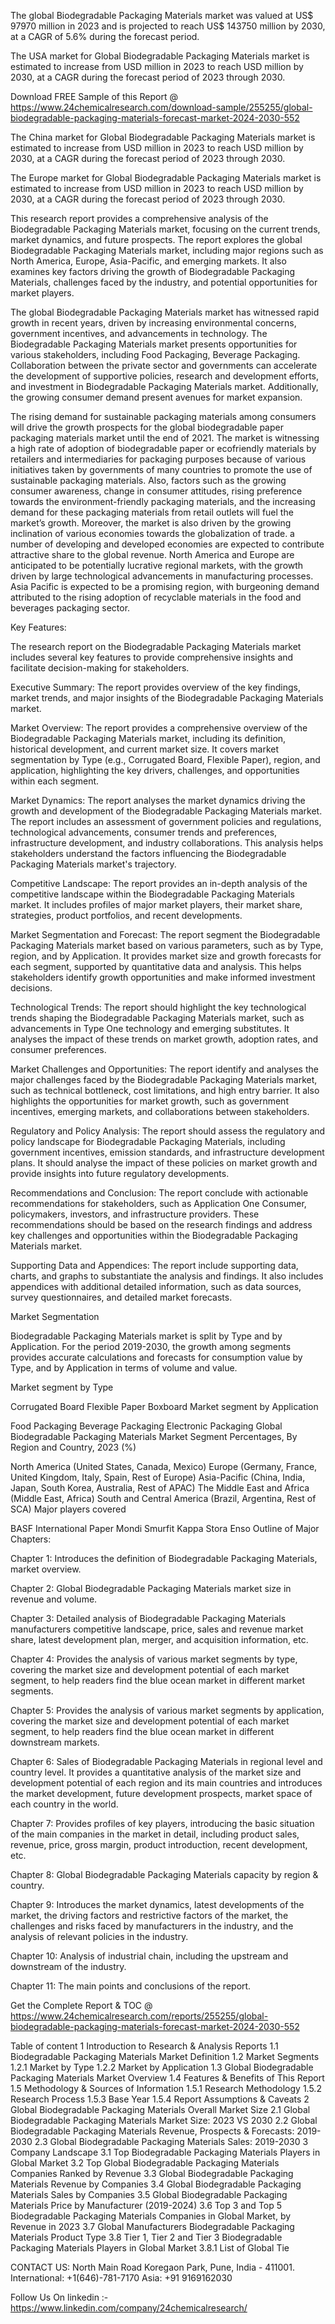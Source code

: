 The global Biodegradable Packaging Materials market was valued at US$ 97970 million in 2023 and is projected to reach US$ 143750 million by 2030, at a CAGR of 5.6% during the forecast period.

The USA market for Global Biodegradable Packaging Materials market is estimated to increase from USD million in 2023 to reach USD million by 2030, at a CAGR during the forecast period of 2023 through 2030.

Download FREE Sample of this Report @ https://www.24chemicalresearch.com/download-sample/255255/global-biodegradable-packaging-materials-forecast-market-2024-2030-552

The China market for Global Biodegradable Packaging Materials market is estimated to increase from USD million in 2023 to reach USD million by 2030, at a CAGR during the forecast period of 2023 through 2030.

The Europe market for Global Biodegradable Packaging Materials market is estimated to increase from USD million in 2023 to reach USD million by 2030, at a CAGR during the forecast period of 2023 through 2030.

This research report provides a comprehensive analysis of the Biodegradable Packaging Materials market, focusing on the current trends, market dynamics, and future prospects. The report explores the global Biodegradable Packaging Materials market, including major regions such as North America, Europe, Asia-Pacific, and emerging markets. It also examines key factors driving the growth of Biodegradable Packaging Materials, challenges faced by the industry, and potential opportunities for market players.

The global Biodegradable Packaging Materials market has witnessed rapid growth in recent years, driven by increasing environmental concerns, government incentives, and advancements in technology. The Biodegradable Packaging Materials market presents opportunities for various stakeholders, including Food Packaging, Beverage Packaging. Collaboration between the private sector and governments can accelerate the development of supportive policies, research and development efforts, and investment in Biodegradable Packaging Materials market. Additionally, the growing consumer demand present avenues for market expansion.

The rising demand for sustainable packaging materials among consumers will drive the growth prospects for the global biodegradable paper packaging materials market until the end of 2021. The market is witnessing a high rate of adoption of biodegradable paper or ecofriendly materials by retailers and intermediaries for packaging purposes because of various initiatives taken by governments of many countries to promote the use of sustainable packaging materials. Also, factors such as the growing consumer awareness, change in consumer attitudes, rising preference towards the environment-friendly packaging materials, and the increasing demand for these packaging materials from retail outlets will fuel the market’s growth. Moreover, the market is also driven by the growing inclination of various economies towards the globalization of trade. a number of developing and developed economies are expected to contribute attractive share to the global revenue. North America and Europe are anticipated to be potentially lucrative regional markets, with the growth driven by large technological advancements in manufacturing processes. Asia Pacific is expected to be a promising region, with burgeoning demand attributed to the rising adoption of recyclable materials in the food and beverages packaging sector.

Key Features:

The research report on the Biodegradable Packaging Materials market includes several key features to provide comprehensive insights and facilitate decision-making for stakeholders.

Executive Summary: The report provides overview of the key findings, market trends, and major insights of the Biodegradable Packaging Materials market.

Market Overview: The report provides a comprehensive overview of the Biodegradable Packaging Materials market, including its definition, historical development, and current market size. It covers market segmentation by Type (e.g., Corrugated Board, Flexible Paper), region, and application, highlighting the key drivers, challenges, and opportunities within each segment.

Market Dynamics: The report analyses the market dynamics driving the growth and development of the Biodegradable Packaging Materials market. The report includes an assessment of government policies and regulations, technological advancements, consumer trends and preferences, infrastructure development, and industry collaborations. This analysis helps stakeholders understand the factors influencing the Biodegradable Packaging Materials market's trajectory.

Competitive Landscape: The report provides an in-depth analysis of the competitive landscape within the Biodegradable Packaging Materials market. It includes profiles of major market players, their market share, strategies, product portfolios, and recent developments.

Market Segmentation and Forecast: The report segment the Biodegradable Packaging Materials market based on various parameters, such as by Type, region, and by Application. It provides market size and growth forecasts for each segment, supported by quantitative data and analysis. This helps stakeholders identify growth opportunities and make informed investment decisions.

Technological Trends: The report should highlight the key technological trends shaping the Biodegradable Packaging Materials market, such as advancements in Type One technology and emerging substitutes. It analyses the impact of these trends on market growth, adoption rates, and consumer preferences.

Market Challenges and Opportunities: The report identify and analyses the major challenges faced by the Biodegradable Packaging Materials market, such as technical bottleneck, cost limitations, and high entry barrier. It also highlights the opportunities for market growth, such as government incentives, emerging markets, and collaborations between stakeholders.

Regulatory and Policy Analysis: The report should assess the regulatory and policy landscape for Biodegradable Packaging Materials, including government incentives, emission standards, and infrastructure development plans. It should analyse the impact of these policies on market growth and provide insights into future regulatory developments.

Recommendations and Conclusion: The report conclude with actionable recommendations for stakeholders, such as Application One Consumer, policymakers, investors, and infrastructure providers. These recommendations should be based on the research findings and address key challenges and opportunities within the Biodegradable Packaging Materials market.

Supporting Data and Appendices: The report include supporting data, charts, and graphs to substantiate the analysis and findings. It also includes appendices with additional detailed information, such as data sources, survey questionnaires, and detailed market forecasts.

Market Segmentation

Biodegradable Packaging Materials market is split by Type and by Application. For the period 2019-2030, the growth among segments provides accurate calculations and forecasts for consumption value by Type, and by Application in terms of volume and value.

Market segment by Type

Corrugated Board
Flexible Paper
Boxboard
Market segment by Application

Food Packaging
Beverage Packaging
Electronic Packaging
Global Biodegradable Packaging Materials Market Segment Percentages, By Region and Country, 2023 (%)

North America (United States, Canada, Mexico)
Europe (Germany, France, United Kingdom, Italy, Spain, Rest of Europe)
Asia-Pacific (China, India, Japan, South Korea, Australia, Rest of APAC)
The Middle East and Africa (Middle East, Africa)
South and Central America (Brazil, Argentina, Rest of SCA)
Major players covered

BASF
International Paper
Mondi
Smurfit Kappa
Stora Enso
Outline of Major Chapters:

Chapter 1: Introduces the definition of Biodegradable Packaging Materials, market overview.

Chapter 2: Global Biodegradable Packaging Materials market size in revenue and volume.

Chapter 3: Detailed analysis of Biodegradable Packaging Materials manufacturers competitive landscape, price, sales and revenue market share, latest development plan, merger, and acquisition information, etc.

Chapter 4: Provides the analysis of various market segments by type, covering the market size and development potential of each market segment, to help readers find the blue ocean market in different market segments.

Chapter 5: Provides the analysis of various market segments by application, covering the market size and development potential of each market segment, to help readers find the blue ocean market in different downstream markets.

Chapter 6: Sales of Biodegradable Packaging Materials in regional level and country level. It provides a quantitative analysis of the market size and development potential of each region and its main countries and introduces the market development, future development prospects, market space of each country in the world.

Chapter 7: Provides profiles of key players, introducing the basic situation of the main companies in the market in detail, including product sales, revenue, price, gross margin, product introduction, recent development, etc.

Chapter 8: Global Biodegradable Packaging Materials capacity by region & country.

Chapter 9: Introduces the market dynamics, latest developments of the market, the driving factors and restrictive factors of the market, the challenges and risks faced by manufacturers in the industry, and the analysis of relevant policies in the industry.

Chapter 10: Analysis of industrial chain, including the upstream and downstream of the industry.

Chapter 11: The main points and conclusions of the report.

Get the Complete Report & TOC @ https://www.24chemicalresearch.com/reports/255255/global-biodegradable-packaging-materials-forecast-market-2024-2030-552

Table of content
1 Introduction to Research & Analysis Reports
1.1 Biodegradable Packaging Materials Market Definition
1.2 Market Segments
1.2.1 Market by Type
1.2.2 Market by Application
1.3 Global Biodegradable Packaging Materials Market Overview
1.4 Features & Benefits of This Report
1.5 Methodology & Sources of Information
1.5.1 Research Methodology
1.5.2 Research Process
1.5.3 Base Year
1.5.4 Report Assumptions & Caveats
2 Global Biodegradable Packaging Materials Overall Market Size
2.1 Global Biodegradable Packaging Materials Market Size: 2023 VS 2030
2.2 Global Biodegradable Packaging Materials Revenue, Prospects & Forecasts: 2019-2030
2.3 Global Biodegradable Packaging Materials Sales: 2019-2030
3 Company Landscape
3.1 Top Biodegradable Packaging Materials Players in Global Market
3.2 Top Global Biodegradable Packaging Materials Companies Ranked by Revenue
3.3 Global Biodegradable Packaging Materials Revenue by Companies
3.4 Global Biodegradable Packaging Materials Sales by Companies
3.5 Global Biodegradable Packaging Materials Price by Manufacturer (2019-2024)
3.6 Top 3 and Top 5 Biodegradable Packaging Materials Companies in Global Market, by Revenue in 2023
3.7 Global Manufacturers Biodegradable Packaging Materials Product Type
3.8 Tier 1, Tier 2 and Tier 3 Biodegradable Packaging Materials Players in Global Market
3.8.1 List of Global Tie

CONTACT US:
North Main Road Koregaon Park, Pune, India - 411001.
International: +1(646)-781-7170
Asia: +91 9169162030

Follow Us On linkedin :- https://www.linkedin.com/company/24chemicalresearch/
